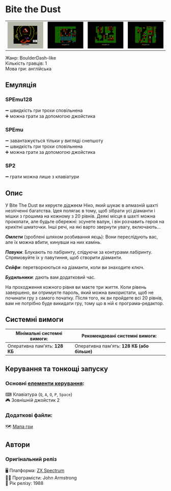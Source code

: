 # Bite the Dust

| | | | |
| --- | --- | --- | --- |
|![screen1](screenshots/scrn_bite-the-dust_01.png)|![screen2](screenshots/scrn_bite-the-dust_02.png)|![screen3](screenshots/scrn_bite-the-dust_03.png)|![screen4](screenshots/scrn_bite-the-dust_04.png)|

Жанр: BoulderDash-like  
Кількість гравців: 1  
Мова гри: англійська  

## Емуляція
### SPEmu128
➖ швидкість гри трохи сповільнена  
➕ можна грати за допомогою джойстика  
### SPEmu
➖ завантажується тільки у вигляді снепшоту  
➖ швидкість гри трохи сповільнена  
➕ можна грати за допомогою джойстика  
### SP2
➖ грати можна лише з клавіатури  

## Опис

У Bite The Dust ви керуєте діджеєм Ніко, який шукає в алмазній шахті незліченні багатства. Ідея полягає в тому, щоб зібрати усі діаманти і мішки з грошима на кожному з 20 рівнів. Деякі місця в шахті можна прокопати, але будьте обережні: зсунете валун, і він розчавить героя на крихітні шматочки. Інші речі, на які варто звернути увагу, включають...

***Омлети*** (зроблені шляхом розбивання яєць): Вони переслідують вас, але їх можна вбити, кинувши на них камінь.

***Павуки***: Блукають по лабіринту, слідуючи за контурами лабіринту. Спрямовуйте їх у павутиння, щоб створити діаманти.

***Сейфи***: перетворюються на діаманти, коли ви знаходите ключ.

***Будильники***: дають вам додатковий час.

На проходження кожного рівня ви маєте три життя. Коли рівень завершено, ви отримуєте пароль, який можна використати, щоб не починати гру з самого початку. Після того, як ви пройдете всі 20 рівнів, вам не потрібно буде викидати гру, тому що в ній є програма-редактор.

## Системні вимоги

|Мінімальні системні вимоги:|Рекомендовані системні вимоги:|
|---------------------------|------------------------------|
|Оперативна пам'ять: **128 КБ**|Оперативна пам'ять: **128 КБ (або більше)**|  

## Керування та тонкощі запуску
### Основні [елементи керування](../controllers.md):
⌨ Клавіатура (`Q`, `A`, `O`, `P`, `Space`)  
🎮 Зовнішній джойстик 2

### Додаткові файли:
🗺 [Мапа гри](https://maps.speccy.cz/maps/BitetheDust.png)  

## Автори
### Оригінальний реліз
🖥 Платформа: [ZX Spectrum](https://spectrumcomputing.co.uk/entry/542/ZX-Spectrum/Bite_the_Dust)  
👨‍💻 Програмісти: John Armstrong  
📅 Рік релізу: 1988  